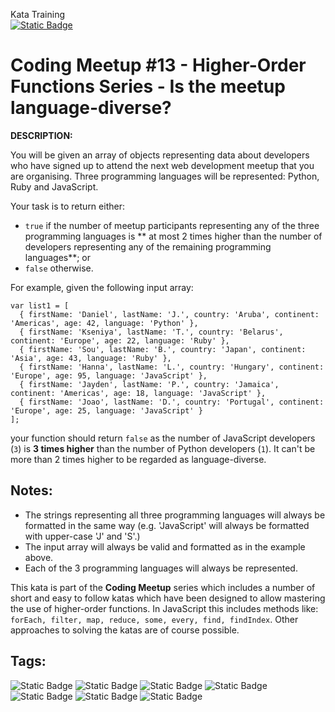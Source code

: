 Kata Training <br>
[![Static Badge](https://img.shields.io/badge/6kyu%20-%20yellow?style=flat&logo=codewars&labelColor=B1361E&color=yellow)](Javascript/6kyu)

# Coding Meetup #13 - Higher-Order Functions Series - Is the meetup language-diverse?

**DESCRIPTION:**

You will be given an array of objects representing data about developers who have signed up to attend the next web development meetup that you are organising. Three programming languages will be represented: Python, Ruby and JavaScript.

Your task is to return either:

- `true` if the number of meetup participants representing any of the three programming languages is ** at most 2 times higher than the number of developers representing any of the remaining programming languages**; or
- `false` otherwise.

For example, given the following input array:

```
var list1 = [
  { firstName: 'Daniel', lastName: 'J.', country: 'Aruba', continent: 'Americas', age: 42, language: 'Python' },
  { firstName: 'Kseniya', lastName: 'T.', country: 'Belarus', continent: 'Europe', age: 22, language: 'Ruby' },
  { firstName: 'Sou', lastName: 'B.', country: 'Japan', continent: 'Asia', age: 43, language: 'Ruby' },
  { firstName: 'Hanna', lastName: 'L.', country: 'Hungary', continent: 'Europe', age: 95, language: 'JavaScript' },
  { firstName: 'Jayden', lastName: 'P.', country: 'Jamaica', continent: 'Americas', age: 18, language: 'JavaScript' },
  { firstName: 'Joao', lastName: 'D.', country: 'Portugal', continent: 'Europe', age: 25, language: 'JavaScript' }
];
```

your function should return `false` as the number of JavaScript developers (`3`) is **3 times higher** than the number of Python developers (`1`). It can't be more than 2 times higher to be regarded as language-diverse.
 

## Notes:

- The strings representing all three programming languages will always be formatted in the same way (e.g. 'JavaScript' will always be formatted with upper-case 'J' and 'S'.)
- The input array will always be valid and formatted as in the example above.
- Each of the 3 programming languages will always be represented.

         
This kata is part of the **Coding Meetup** series which includes a number of short and easy to follow katas which have been designed to allow mastering the use of higher-order functions. In JavaScript this includes methods like: `forEach, filter, map, reduce, some, every, find, findIndex`. Other approaches to solving the katas are of course possible.

## Tags:

![Static Badge](https://img.shields.io/badge/data_structures%20-%20LightSteelBlue?style=plastic) ![Static Badge](https://img.shields.io/badge/fundamentals%20-%20purple?style=plastic) ![Static Badge](https://img.shields.io/badge/algorithms%20-%20teal?style=plastic) ![Static Badge](https://img.shields.io/badge/strings%20-%20blue?style=plastic) ![Static Badge](https://img.shields.io/badge/regular_expressions%20-%20darkorange?style=plastic) ![Static Badge](https://img.shields.io/badge/arrays%20-%20dodgerblue?style=plastic) ![Static Badge](https://img.shields.io/badge/functional_programming%20-%20cyan?style=plastic)
